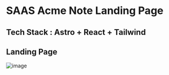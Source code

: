 # SAAS Acme Note Landing Page

## Tech Stack : Astro + React + Tailwind

## Landing Page

![image](https://github.com/sahilmandoliya/acme/public/assets/images/app/landing.png)




